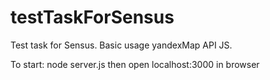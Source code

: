 # testTaskForSensus
Test task for Sensus. Basic usage yandexMap API JS.

To start:
node server.js
then open localhost:3000 in browser
